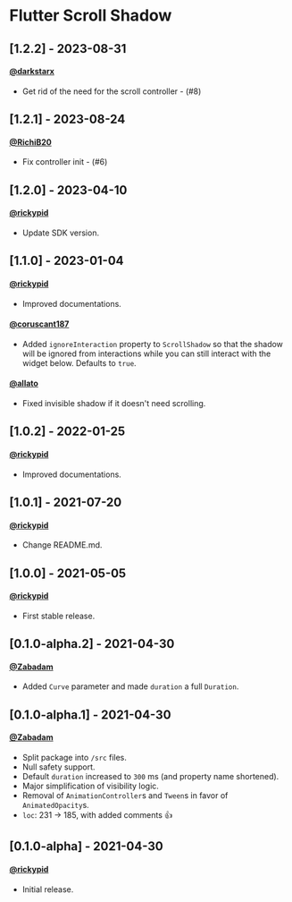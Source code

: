 # Flutter Scroll Shadow

## [1.2.2] - 2023-08-31
#### [@darkstarx](https://github.com/darkstarx)
- Get rid of the need for the scroll controller - (#8)

## [1.2.1] - 2023-08-24
#### [@RichiB20](https://github.com/RichiB20)
- Fix controller init - (#6)

## [1.2.0] - 2023-04-10
#### [@rickypid](https://github.com/rickypid)

* Update SDK version.

## [1.1.0] - 2023-01-04
#### [@rickypid](https://github.com/rickypid)
- Improved documentations.

#### [@coruscant187](https://github.com/coruscant187)
- Added `ignoreInteraction` property to `ScrollShadow` so that the shadow will be ignored from interactions while you can still interact with the widget below. Defaults to `true`.

#### [@allato](https://github.com/allato)
- Fixed invisible shadow if it doesn't need scrolling.

## [1.0.2] - 2022-01-25
#### [@rickypid](https://github.com/rickypid)
- Improved documentations.

## [1.0.1] - 2021-07-20
#### [@rickypid](https://github.com/rickypid)
- Change README.md.

## [1.0.0] - 2021-05-05
#### [@rickypid](https://github.com/rickypid)
- First stable release.

## [0.1.0-alpha.2] - 2021-04-30
#### [@Zabadam](https://github.com/zabadam)
- Added `Curve` parameter and made `duration` a full `Duration`.

## [0.1.0-alpha.1] - 2021-04-30
#### [@Zabadam](https://github.com/zabadam)
- Split package into `/src` files.
- Null safety support.
- Default `duration` increased to `300` ms (and property name shortened).
- Major simplification of visibility logic.
- Removal of `AnimationController`s and `Tween`s in favor of `AnimatedOpacity`s.
- `loc`: 231 -> 185, with added comments 👍

## [0.1.0-alpha] - 2021-04-30
#### [@rickypid](https://github.com/rickypid)
- Initial release.